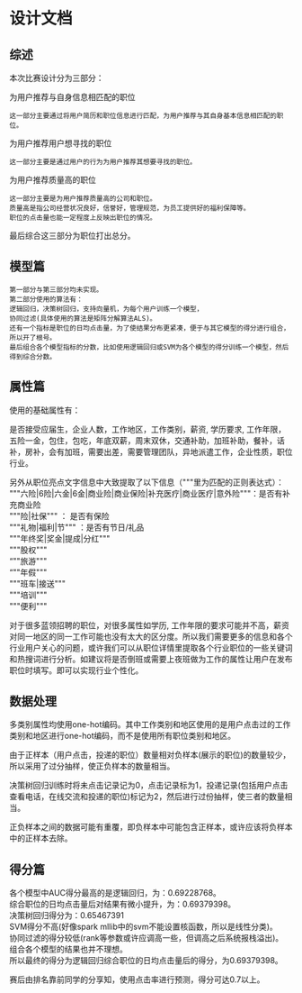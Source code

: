 # 设计文档
## 综述
本次比赛设计分为三部分：

为用户推荐与自身信息相匹配的职位

    这一部分主要通过将用户简历和职位信息进行匹配，为用户推荐与其自身基本信息相匹配的职位。
    
为用户推荐用户想寻找的职位

    这一部分主要是通过用户的行为为用户推荐其想要寻找的职位。
    
为用户推荐质量高的职位

    这一部分主要是为用户推荐质量高的公司和职位。
    质量高是指公司经营状况良好，信誉好，管理规范，为员工提供好的福利保障等。
    职位的点击量也能一定程度上反映出职位的情况。
    
最后综合这三部分为职位打出总分。
## 模型篇
    第一部分与第三部分均未实现。
    第二部分使用的算法有：
	逻辑回归，决策树回归，支持向量机，为每个用户训练一个模型，
	协同过滤(具体使用的算法是矩阵分解算法ALS)。
    还有一个指标是职位的日均点击量，为了使结果分布更紧凑，便于与其它模型的得分进行组合，所以开了根号。
    最后组合各个模型指标的分数，比如使用逻辑回归或SVM为各个模型的得分训练一个模型，然后得到综合分数。
  
## 属性篇
使用的基础属性有：

是否接受应届生，企业人数，工作地区，工作类别，薪资, 学历要求, 工作年限，五险一金，包住，包吃，年底双薪，周末双休，交通补助，加班补助，餐补，话补，房补，会有加班，需要出差，需要管理团队，异地派遣工作，企业性质，职位行业。

另外从职位亮点文字信息中大致提取了以下信息（"""里为匹配的正则表达式）：  
"""六险|6险|六金|6金|商业险|商业保险|补充医疗|商业医疗|意外险"""：是否有补充商业险  
"""险|社保"""		： 是否有保险  
"""礼物|福利|节""" 	：是否有节日/礼品  
"""年终奖|奖金|提成|分红"""    
"""股权"""  
“""旅游"""  
“""年假"""  
"""班车|接送"""  
"""培训"""  
"""便利"""  

对于很多蓝领招聘的职位，对很多属性如学历, 工作年限的要求可能并不高，薪资对同一地区的同一工作可能也没有太大的区分度。所以我们需要更多的信息和各个行业用户关心的问题，或许我们可以从职位详情里提取各个行业职位的一些关键词和热搜词进行分析。如建议将是否倒班或需要上夜班做为工作的属性让用户在发布职位时填写。即可以实现行业个性化。
    
## 数据处理

  多类别属性均使用one-hot编码。其中工作类别和地区使用的是用户点击过的工作类别和地区进行one-hot编码，而不是使用所有职位类别和地区。
  
  由于正样本（用户点击，投递的职位）数量相对负样本(展示的职位)的数量较少，所以采用了过分抽样，使正负样本的数量相当。
  
  决策树回归训练时将未点击记录记为0，点击记录标为1，投递记录(包括用户点击查看电话，在线交流和投递的职位)标记为2，然后进行过份抽样，使三者的数量相当。
    
  正负样本之间的数据可能有重覆，即负样本中可能包含正样本，或许应该将负样本中的正样本去除。

## 得分篇

各个模型中AUC得分最高的是逻辑回归，为：0.69228768。  
综合职位的日均点击量后对结果有微小提升，为：0.69379398。  
决策树回归得分为：0.65467391  
SVM得分不高(好像spark mllib中的svm不能设置核函数，所以是线性分类)。  
协同过滤的得分较低(rank等参数或许应调高一些，但调高之后系统报栈溢出)。  
组合各个模型的结果也并不理想。  
所以最终的得分为逻辑回归综合职位的日均点击量后的得分，为0.69379398。  

赛后由排名靠前同学的分享知，使用点击率进行预测，得分可达0.7以上。
